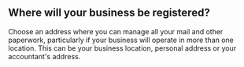 ## Where will your business be registered?
Choose an address where you can manage all your mail and other paperwork, particularly if your business will operate in more than one location. This can be your business location, personal address or your accountant's address. 
